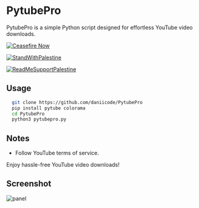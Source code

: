 # PytubePro

PytubePro is a simple Python script designed for effortless YouTube video downloads.

[![Ceasefire Now](https://badge.techforpalestine.org/default)](https://techforpalestine.org/learn-more)

[![StandWithPalestine](https://raw.githubusercontent.com/Safouene1/support-palestine-banner/master/StandWithPalestine.svg)](https://techforpalestine.org/learn-more)

[![ReadMeSupportPalestine](https://raw.githubusercontent.com/Safouene1/support-palestine-banner/master/banner-support.svg)](https://techforpalestine.org/learn-more)

## Usage

```bash
  git clone https://github.com/daniicode/PytubePro
  pip install pytube colorama
  cd PytubePro
  python3 pytubepro.py
```

## Notes

- Follow YouTube terms of service.

Enjoy hassle-free YouTube video downloads!

## Screenshot

![panel](https://raw.githubusercontent.com/daniicode/PytubePro/main/media/panel.jpg)
